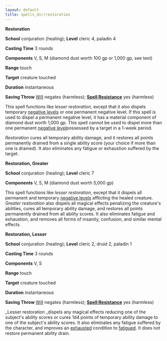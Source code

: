 ```yaml
---
layout: default
title: spells_dir/restoration
---
```

 **Restoration**

**School** conjuration (healing); **Level** cleric 4, paladin 4

**Casting Time** 3 rounds

**Components** V, S, M (diamond dust worth 100 gp or 1,000 gp, see text)

**Range** touch

**Target** creature touched

**Duration** instantaneous

**Saving Throw** [Will](../combat#_will) negates (harmless); **[Spell Resistance](../glossary#_spell-resistance)** yes (harmless)

This spell functions like _lesser restoration,_ except that it also dispels temporary [negative levels](../glossary#_energy-drain-and-negative-levels) or one permanent negative level. If this spell is used to dispel a permanent negative level, it has a material component of diamond dust worth 1,000 gp. This spell cannot be used to dispel more than one permanent [negative level](../glossary#_energy-drain-and-negative-levels)possessed by a target in a 1-week period.

_Restoration_ cures all temporary ability damage, and it restores all points permanently drained from a single ability score (your choice if more than one is drained). It also eliminates any fatigue or exhaustion suffered by the target.

**Restoration, Greater**

**School** conjuration (healing); **Level** cleric 7

**Components** V, S, M (diamond dust worth 5,000 gp)

This spell functions like _lesser restoration,_ except that it dispels all permanent and temporary [negative levels](../glossary#_energy-drain-and-negative-levels) afflicting the healed creature. _Greater restoration_ also dispels all magical effects penalizing the creature's abilities, cures all temporary ability damage, and restores all points permanently drained from all ability scores. It also eliminates fatigue and exhaustion, and removes all forms of insanity, confusion, and similar mental effects.

**Restoration, Lesser**

**School** conjuration (healing); **Level** cleric 2, druid 2, paladin 1

**Casting Time** 3 rounds

**Components** V, S

**Range** touch

**Target** creature touched

**Duration** instantaneous

**Saving Throw** [Will](../combat#_will) negates (harmless); **[Spell Resistance](../glossary#_spell-resistance)** yes (harmless)

_Lesser restoration _dispels any magical effects reducing one of the subject's ability scores or cures 1d4 points of temporary ability damage to one of the subject's ability scores. It also eliminates any fatigue suffered by the character, and improves an [exhausted](../glossary#_exhausted) condition to [fatigued](../glossary#_fatigued). It does not restore permanent ability drain.

